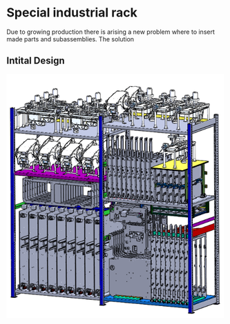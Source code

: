 # Special industrial rack

Due to growing production there is arising a new problem where to insert made parts and subassemblies. The solution 

## Intital Design
<p float="left">
  <img src="/Picture/SuperRack_1.PNG" width="900" /> 
